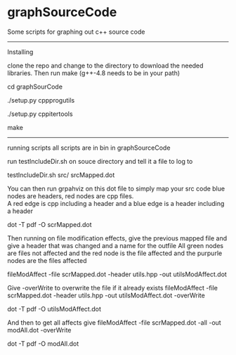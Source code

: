graphSourceCode
===============

Some scripts for graphing out c++ source code


-----------
Installing

clone the repo and change to the directory to download the needed libraries.
Then run make (g++-4.8 needs to be in your path)


cd graphSourCode

./setup.py cppprogutils

./setup.py cppitertools

make 

------------
running scripts 
all scripts are in bin in graphSourceCode

run testIncludeDir.sh on souce directory and tell it a file to log to 

testIncludeDir.sh src/ srcMapped.dot

You can then run grpahviz on this dot file to simply map your src code
blue nodes are headers, red nodes are cpp files.  
A red edge is cpp including a header and a blue edge is a header including a header

dot -T pdf -O scrMapped.dot

Then running on file modification effects, give the previous mapped file and give a header that was changed
and a name for the outfile 
All green nodes are files not affected and the red node is the file affected and the purpurle nodes
are the files affected

fileModAffect -file scrMapped.dot -header utils.hpp -out utilsModAffect.dot

Give -overWrite to overwrite the file if it already exists 
fileModAffect -file scrMapped.dot -header utils.hpp -out utilsModAffect.dot -overWrite

dot -T pdf -O utilsModAffect.dot


And then to get all affects give 
fileModAffect -file scrMapped.dot -all -out modAll.dot -overWrite

dot -T pdf -O modAll.dot

